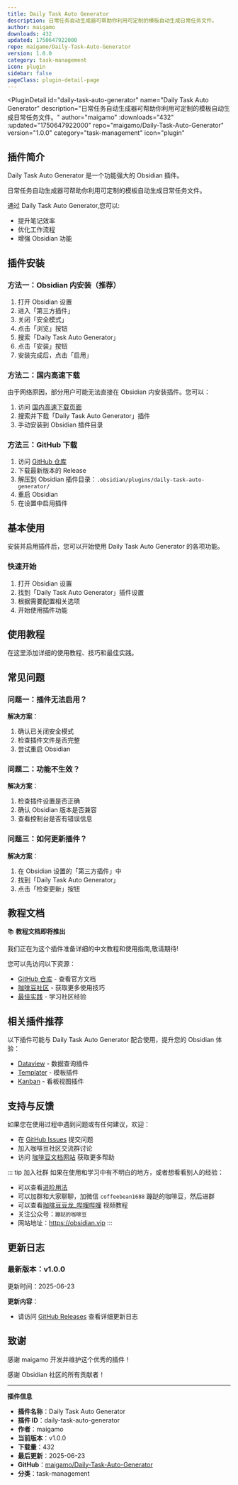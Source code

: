 ```yaml
---
title: Daily Task Auto Generator
description: 日常任务自动生成器可帮助你利用可定制的模板自动生成日常任务文件。
author: maigamo
downloads: 432
updated: 1750647922000
repo: maigamo/Daily-Task-Auto-Generator
version: 1.0.0
category: task-management
icon: plugin
sidebar: false
pageClass: plugin-detail-page
---
```


<PluginDetail
  id="daily-task-auto-generator"
  name="Daily Task Auto Generator"
  description="日常任务自动生成器可帮助你利用可定制的模板自动生成日常任务文件。"
  author="maigamo"
  :downloads="432"
  :updated="1750647922000"
  repo="maigamo/Daily-Task-Auto-Generator"
  version="1.0.0"
  category="task-management"
  icon="plugin"
>

<!-- AUTO_GENERATED_START -->
## 插件简介

Daily Task Auto Generator 是一个功能强大的 Obsidian 插件。

日常任务自动生成器可帮助你利用可定制的模板自动生成日常任务文件。

通过 Daily Task Auto Generator,您可以:

- 提升笔记效率
- 优化工作流程
- 增强 Obsidian 功能

<!-- AUTO_GENERATED_END -->

<!-- AUTO_GENERATED_START -->
## 插件安装

### 方法一：Obsidian 内安装（推荐）

1. 打开 Obsidian 设置
2. 进入「第三方插件」
3. 关闭「安全模式」
4. 点击「浏览」按钮
5. 搜索「Daily Task Auto Generator」
6. 点击「安装」按钮
7. 安装完成后，点击「启用」

### 方法二：国内高速下载

由于网络原因，部分用户可能无法直接在 Obsidian 内安装插件。您可以：

1. 访问 [国内高速下载页面](/zh/documentation/obsidian-plugins-download.html)
2. 搜索并下载「Daily Task Auto Generator」插件
3. 手动安装到 Obsidian 插件目录

### 方法三：GitHub 下载

1. 访问 [GitHub 仓库](https://github.com/maigamo/Daily-Task-Auto-Generator)
2. 下载最新版本的 Release
3. 解压到 Obsidian 插件目录：`.obsidian/plugins/daily-task-auto-generator/`
4. 重启 Obsidian
5. 在设置中启用插件

## 基本使用

安装并启用插件后，您可以开始使用 Daily Task Auto Generator 的各项功能。

### 快速开始

1. 打开 Obsidian 设置
2. 找到「Daily Task Auto Generator」插件设置
3. 根据需要配置相关选项
4. 开始使用插件功能

<!-- AUTO_GENERATED_END -->

<!-- CUSTOM_CONTENT_START:tutorial -->
## 使用教程

在这里添加详细的使用教程、技巧和最佳实践。

<!-- CUSTOM_CONTENT_END:tutorial -->

<!-- SHARED_CONTENT_START -->
## 常见问题

### 问题一：插件无法启用？

**解决方案**：
1. 确认已关闭安全模式
2. 检查插件文件是否完整
3. 尝试重启 Obsidian

### 问题二：功能不生效？

**解决方案**：
1. 检查插件设置是否正确
2. 确认 Obsidian 版本是否兼容
3. 查看控制台是否有错误信息

### 问题三：如何更新插件？

**解决方案**：
1. 在 Obsidian 设置的「第三方插件」中
2. 找到「Daily Task Auto Generator」
3. 点击「检查更新」按钮

## 教程文档

📚 **教程文档即将推出**

我们正在为这个插件准备详细的中文教程和使用指南,敬请期待!

您可以先访问以下资源：
- [GitHub 仓库](https://github.com/maigamo/Daily-Task-Auto-Generator) - 查看官方文档
- [咖啡豆社区](/zh/bases/) - 获取更多使用技巧
- [最佳实践](/zh/best-practices/) - 学习社区经验

## 相关插件推荐

以下插件可能与 Daily Task Auto Generator 配合使用，提升您的 Obsidian 体验：

- [Dataview](/zh/plugins/dataview.html) - 数据查询插件
- [Templater](/zh/plugins/templater-obsidian.html) - 模板插件
- [Kanban](/zh/plugins/obsidian-kanban.html) - 看板视图插件

## 支持与反馈

如果您在使用过程中遇到问题或有任何建议，欢迎：

- 在 [GitHub Issues](https://github.com/maigamo/Daily-Task-Auto-Generator/issues) 提交问题
- 加入咖啡豆社区交流群讨论
- 访问 [咖啡豆文档网站](https://obsidian.vip) 获取更多帮助

::: tip 加入社群
如果在使用和学习中有不明白的地方，或者想看看别人的经验：
- 可以查看[进阶用法](/zh/advanced)
- 可以加群和大家聊聊，加微信 `coffeebean1688` 蹦跶的咖啡豆，然后进群
- 可以查看[咖啡豆豆龙_哔哩哔哩](https://space.bilibili.com/618777356) 视频教程
- 关注公众号：`蹦跶的咖啡豆`
- 网站地址：https://obsidian.vip
:::
<!-- SHARED_CONTENT_END -->

<!-- AUTO_GENERATED_START -->
## 更新日志

### 最新版本：v1.0.0

更新时间：2025-06-23

**更新内容**：
- 请访问 [GitHub Releases](https://github.com/maigamo/Daily-Task-Auto-Generator/releases) 查看详细更新日志

## 致谢

感谢 maigamo 开发并维护这个优秀的插件！

感谢 Obsidian 社区的所有贡献者！

---

**插件信息**
- **插件名称**：Daily Task Auto Generator
- **插件 ID**：daily-task-auto-generator
- **作者**：maigamo
- **当前版本**：v1.0.0
- **下载量**：432
- **最后更新**：2025-06-23
- **GitHub**：[maigamo/Daily-Task-Auto-Generator](https://github.com/maigamo/Daily-Task-Auto-Generator)
- **分类**：task-management
<!-- AUTO_GENERATED_END -->

</PluginDetail>


